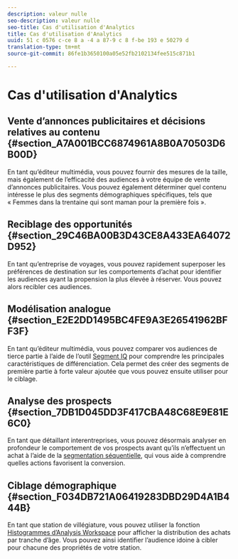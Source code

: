 ```yaml
---
description: valeur nulle
seo-description: valeur nulle
seo-title: Cas d'utilisation d'Analytics
title: Cas d'utilisation d'Analytics
uuid: 51 c 0576 c-ce 8 a -4 a 87-9 c 8 f-be 193 e 50279 d
translation-type: tm+mt
source-git-commit: 86fe1b3650100a05e52fb2102134fee515c871b1

---
```



# Cas d'utilisation d'Analytics

## Vente d’annonces publicitaires et décisions relatives au contenu {#section_A7A001BCC6874961A8B0A70503D6B00D}

En tant qu’éditeur multimédia, vous pouvez fournir des mesures de la taille, mais également de l’efficacité des audiences à votre équipe de vente d’annonces publicitaires. Vous pouvez également déterminer quel contenu intéresse le plus des segments démographiques spécifiques, tels que « Femmes dans la trentaine qui sont maman pour la première fois ».

## Reciblage des opportunités {#section_29C46BA00B3D43CE8A433EA64072D952}

En tant qu’entreprise de voyages, vous pouvez rapidement superposer les préférences de destination sur les comportements d’achat pour identifier les audiences ayant la propension la plus élevée à réserver. Vous pouvez alors recibler ces audiences.

## Modélisation analogue {#section_E2E2DD1495BC4FE9A3E26541962BFF3F}

En tant qu’éditeur multimédia, vous pouvez comparer vos audiences de tierce partie à l’aide de l’outil [Segment IQ](https://marketing.adobe.com/resources/help/en_US/analytics/analysis-workspace/segment-comparison.html) pour comprendre les principales caractéristiques de différenciation. Cela permet des créer des segments de première partie à forte valeur ajoutée que vous pouvez ensuite utiliser pour le ciblage.

## Analyse des prospects {#section_7DB1D045DD3F417CBA48C68E9E81E6C0}

En tant que détaillant interentreprises, vous pouvez désormais analyser en profondeur le comportement de vos prospects avant qu’ils n’effectuent un achat à l’aide de la [segmentation séquentielle](https://marketing.adobe.com/resources/help/en_US/analytics/segment/sequence-filters.html), qui vous aide à comprendre quelles actions favorisent la conversion.

## Ciblage démographique {#section_F034DB721A06419283DBD29D4A1B444B}

En tant que station de villégiature, vous pouvez utiliser la fonction [Histogrammes d’Analysis Workspace](https://marketing.adobe.com/resources/help/en_US/analytics/analysis-workspace/histogram.html) pour afficher la distribution des achats par tranche d’âge. Vous pouvez ainsi identifier l’audience idoine à cibler pour chacune des propriétés de votre station.
